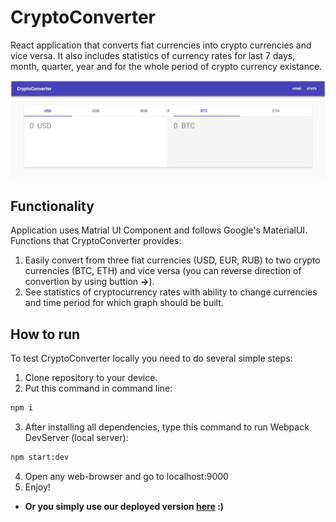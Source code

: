 # CryptoConverter

React application that converts fiat currencies into crypto currencies and vice versa. It also includes statistics of currency rates for last 7 days, month, quarter, year and for the whole period of crypto currency existance. 

![alt text](https://github.com/BertMoretz/CryptoConverter/blob/master/Page.png "Main Page")

## Functionality

Application uses Matrial UI Component and follows Google's MaterialUI. Functions that CryptoConverter provides:

1. Easily convert from three fiat currencies (USD, EUR, RUB) to two crypto currencies (BTC, ETH) and vice versa (you can reverse direction of convertion by using buttion **->**).
2. See statistics of cryptocurrency rates with ability to change currencies and time period for which graph should be built.

## How to run

To test CryptoConverter locally you need to do several simple steps:

1. Clone repository to your device.
2. Put this command in command line:
  ```sh
  npm i
  ```
3. After installing all dependencies, type this command to run Webpack DevServer (local server):
  ```sh
  npm start:dev
  ```
4. Open any web-browser and go to localhost:9000
5. Enjoy!

* **Or you simply use our deployed version [here](http://pedantic-saha-dba58c.netlify.com/) :)**

